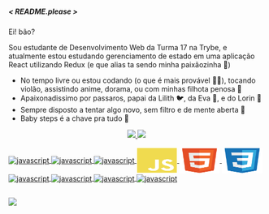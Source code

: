 ##### < README.please >

 Ei! bão?
 
 Sou estudante de Desenvolvimento Web da Turma 17 na Trybe, e atualmente estou estudando gerenciamento de estado em uma aplicação React utilizando Redux (e que alias ta sendo minha paixãozinha 💚)
 
 - No tempo livre ou estou codando (o que é mais provável 👨‍💻), tocando violão, assistindo anime, dorama, ou com minhas filhota penosa 🐣
 - Apaixonadissimo por passaros, papai da Lilith 🐦, da Eva 🐤, e do Lorin 🦜
 - Sempre disposto a tentar algo novo, sem filtro e de mente aberta 🍃
 - Baby steps é a chave pra tudo 👶
 

<div align="center">
  <a href="https://github.com/SamuelDAlencar">
  <img height="180em" src="https://github-readme-stats.vercel.app/api?username=SamuelDAlencar&show_icons=true&theme=ocean_dark&include_all_commits=true&count_private=true"/>
  <img height="180em" src="https://github-readme-stats.vercel.app/api/top-langs/?username=SamuelDAlencar&layout=compact&langs_count=7&theme=ocean_dark"/>
</div>
  
<div style="display: inline_block"><br>
  <img align="center" alt="javascript" height="50" width="80" src="https://cdn.jsdelivr.net/gh/devicons/devicon/icons/linux/linux-original.svg" />
  <img align="center" alt="javascript" height="50" width="80" src="https://cdn.jsdelivr.net/gh/devicons/devicon/icons/unix/unix-original.svg" />
  <img align="center" alt="javascript" height="50" width="80" src="https://cdn.jsdelivr.net/gh/devicons/devicon/icons/bash/bash-original.svg" />
  <img align="center" alt="javascript" height="50" width="80" src="https://raw.githubusercontent.com/devicons/devicon/master/icons/javascript/javascript-plain.svg">
  <img align="center" alt="html" height="50" width="80" src="https://raw.githubusercontent.com/devicons/devicon/master/icons/html5/html5-original.svg">
  <img align="center" alt="css" height="50" width="80" 
src="https://raw.githubusercontent.com/devicons/devicon/master/icons/css3/css3-original.svg">
  <img align="center" alt="javascript" height="50" width="80" src="https://cdn.jsdelivr.net/gh/devicons/devicon/icons/bootstrap/bootstrap-original.svg" />
  <img align="center" alt="javascript" height="50" width="80" src="https://cdn.jsdelivr.net/gh/devicons/devicon/icons/react/react-original.svg" />
  <img align="center" alt="javascript" height="50" width="80" src="https://cdn.jsdelivr.net/gh/devicons/devicon/icons/jest/jest-plain.svg" />
  <img align="center" alt="javascript" height="50" width="80" src="https://cdn.jsdelivr.net/gh/devicons/devicon/icons/redux/redux-original.svg" />
</div>
  
  ##
  
  <div> 
     <a href="https://www.linkedin.com/in/samuel-de-alencar-rocha-972896203/" target="_blank"><img src="https://img.shields.io/badge/LinkedIn-0077B5?style=for-the-badge&logo=linkedin&logoColor=white" style="height: 40px;"></a>
  </div>
